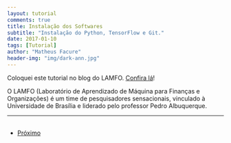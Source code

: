 ```yaml
---
layout: tutorial
comments: true
title: Instalação dos Softwares
subtitle: "Instalação do Python, TensorFlow e Git."
date: 2017-01-10
tags: [Tutorial]
author: "Matheus Facure"
header-img: "img/dark-ann.jpg"
---
```


Coloquei este tutorial no blog do LAMFO. [Confira lá](https://lamfo-unb.github.io/2017/06/10/Instalando-Python/)!

O LAMFO (Laboratório de Aprendizado de Máquina para Finanças e Organizações) é um time de pesquisadores sensacionais, vinculado à Universidade de Brasília e liderado pelo professor Pedro Albuquerque. 


***

<ul class="pager">
  <li class="next"><a href="https://matheusfacure.github.io/2017/01/13/rna-intro/">Próximo</a></li>
</ul>